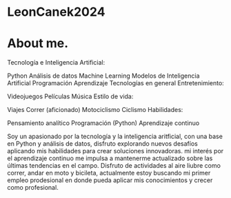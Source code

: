 # LeonCanek2024
# About me.
Tecnología e Inteligencia Artificial:

Python
Análisis de datos
Machine Learning
Modelos de Inteligencia Artificial
Programación
Aprendizaje
Tecnologías en general
Entretenimiento:

Videojuegos
Películas
Música
Estilo de vida:

Viajes
Correr (aficionado)
Motociclismo
Ciclismo
Habilidades:

Pensamiento analítico
Programación (Python)
Aprendizaje continuo

Soy un apasionado por la tecnología y la inteligencia aritficial, con una base en Python y análisis de datos, disfruto explorando nuevos desafíos aplicando mis habilidades para crear soluciones innovadoras. mi interés por el aprendizaje continuo me impulsa a mantenerme actualizado sobre las últimas tendencias en el campo.
Disfruto de actividades al aire liubre como correr, andar en moto y bicileta, actualmente estoy buscando mi primer empleo prodesional en donde pueda aplicar mis conocimientos y crecer como profesional.
